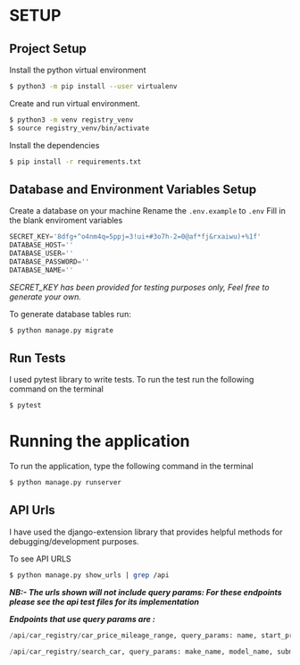 # SETUP
## Project Setup

Install the python virtual environment
```bash
$ python3 -m pip install --user virtualenv
```

Create and run virtual environment.

```bash
$ python3 -m venv registry_venv
$ source registry_venv/bin/activate
```

Install the dependencies
```bash
$ pip install -r requirements.txt
```

## Database and Environment Variables Setup
Create a database on your machine
Rename the `.env.example` to `.env`
Fill in the blank enviroment variables
```js
SECRET_KEY='8dfg+^o4nm4q=5ppj=3!ui+#3o7h-2=0@af*fj&rxaiwu)+%1f'
DATABASE_HOST=''
DATABASE_USER=''
DATABASE_PASSWORD=''
DATABASE_NAME=''
```
*SECRET_KEY has been provided for testing purposes only, Feel free to generate your own.*

To generate database tables run:
```bash
$ python manage.py migrate
```

## Run Tests

I used pytest library to write tests. 
To run the test run the following command on the terminal

```bash
$ pytest
```

# Running the application
To run the application, type the following command in the terminal
```bash
$ python manage.py runserver
```

## API Urls
I have used the django-extension library that provides helpful methods for debugging/development purposes.

To see API URLS
```bash
$ python manage.py show_urls | grep /api
```
***NB:- The urls shown will not include query params: For these endpoints please see the api test files for its implementation***

***Endpoints that use query params are :***
```python
/api/car_registry/car_price_mileage_range, query_params: name, start_price, max_price, start_mileage, max_mileage

/api/car_registry/search_car, query_params: make_name, model_name, submodel_name
```

